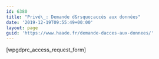 ```yaml
---
id: 6380
title: "Privé\_: Demande d&rsquo;accès aux données"
date: '2019-12-19T09:55:49+00:00'
layout: page
guid: 'https://www.haade.fr/demande-dacces-aux-donnees/'
---
```


\[wpgdprc\_access\_request\_form\]